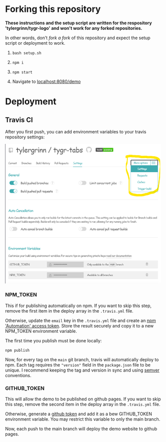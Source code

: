 # Forking this repository

**These instructions and the setup script are written for the respository 'tylergrinn/tygr-logo' and won't work for any forked repositories.**

In other words, don't _fork a fork_ of this repository and expect the setup script or deployment to work.

1. `bash setup.sh`

2. `npm i`

3. `npm start`

4. Navigate to [localhost:8080/demo](http://localhost:8080/demo)

# Deployment

## Travis CI

After you first push, you can add environment variables to your travis repository settings:

![[Travis settings](https://travis-ci.com/)](travis-settings.png 'Travis settings')

### NPM_TOKEN

This if for publishing automatically on npm. If you want to skip this step, remove the first item in the deploy array in the `.travis.yml` file.

Otherwise, update the `email` key in the `.travis.yml` file and create an [npm 'Automation' access token](https://www.npmjs.com/settings/~/tokens). Store the result securely and copy it to a new NPM_TOKEN environment variable.

The first time you publish must be done locally:

```
npm publish
```

Now, for every tag on the `main` git branch, travis will automatically deploy to npm. Each tag requires the `"version"` field in the `package.json` file to be unique. I recommend keeping the tag and version in sync and using [semver](https://semver.org/) conventions.

### GITHUB_TOKEN

This will allow the demo to be published on github pages. If you want to skip this step, remove the second item in the deploy array in the `.travis.yml` file.

Otherwise, generate a [github token](https://github.com/settings/tokens) and add it as a bew GITHUB_TOKEN environment variable. You may restrict this variable to only the main branch.

Now, each push to the main branch will deploy the demo website to github pages.
